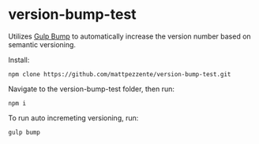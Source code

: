 # version-bump-test

Utilizes [Gulp Bump](https://github.com/stevelacy/gulp-bump) to automatically increase the version number based on semantic versioning.

Install:
```
npm clone https://github.com/mattpezzente/version-bump-test.git
```

Navigate to the version-bump-test folder, then run:
```
npm i
```

To run auto incremeting versioning, run:
```
gulp bump
```